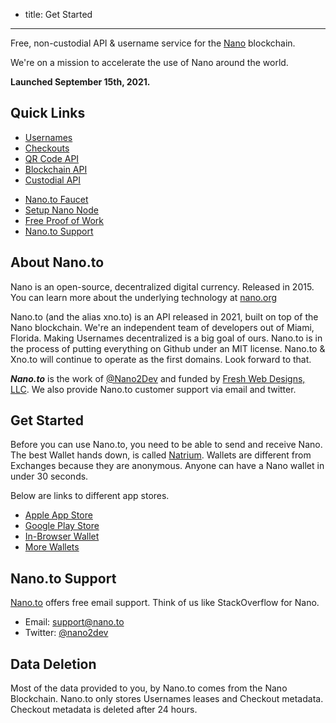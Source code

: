 - title: Get Started
-----
Free, non-custodial API & username service for the [Nano](https://www.google.com/search?q=nano+currency) blockchain.

We're on a mission to accelerate the use of Nano around the world.

**Launched September 15th, 2021.**

## **Quick Links**

- [Usernames](/username.html)
- [Checkouts](/checkout.html)
- [QR Code API](/qrcode.html)
- [Blockchain API](/developer)
- [Custodial API](/wallet)
<!-- - [iFrame API](/iframe) -->
- [Nano.to Faucet](/faucet)
- [Setup Nano Node](/setup-node)
- [Free Proof of Work](/pow)
- [Nano.to Support](#nanoto-support)

## About Nano.to

Nano is an open-source, decentralized digital currency. Released in 2015. You can learn more about the underlying technology at [nano.org](https://nano.org)

Nano.to (and the alias xno.to) is an API released in 2021, built on top of the Nano blockchain. We're an independent team of developers out of Miami, Florida. Making Usernames decentralized is a big goal of ours. Nano.to is in the process of putting everything on Github under an MIT license. Nano.to & Xno.to will continue to operate as the first domains. Look forward to that.

***Nano.to*** is the work of [@Nano2Dev](https://twitter.com/nano2dev) and funded by [Fresh Web Designs, LLC](https://fwd.dev). We also provide Nano.to customer support via email and twitter.

## Get Started

Before you can use Nano.to, you need to be able to send and receive Nano. The best Wallet hands down, is called [Natrium](https://natrium.io/). Wallets are different from Exchanges because they are anonymous. Anyone can have a Nano wallet in under 30 seconds.

Below are links to different app stores.

- [Apple App Store](https://itunes.apple.com/us/app/natrium/id1451425707?ls=1&mt=8)
- [Google Play Store](https://play.google.com/store/apps/details?id=co.banano.natriumwallet)
- [In-Browser Wallet](https://nault.cc/)
- [More Wallets](https://hub.nano.org/i/wallets/2)

## Nano.to Support

[Nano.to](https://fwd.dev/) offers free email support. Think of us like StackOverflow for Nano. 

- Email: support@nano.to
- Twitter: [@nano2dev](https://twitter.com/nano2dev)

## Data Deletion

Most of the data provided to you, by Nano.to comes from the Nano Blockchain. Nano.to only stores Usernames leases and Checkout metadata. Checkout metadata is deleted after 24 hours. 